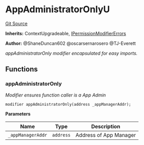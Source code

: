 # AppAdministratorOnlyU
[Git Source](https://github.com/thrackle-io/tron/blob/ce8f3ce20cc777375e5a3cbfcde63db2607acc28/src/protocol/economic/AppAdministratorOnlyU.sol)

**Inherits:**
ContextUpgradeable, [IPermissionModifierErrors](/src/common/IErrors.sol/interface.IPermissionModifierErrors.md)

**Author:**
@ShaneDuncan602 @oscarsernarosero @TJ-Everett

*appAdministratorOnly modifier encapsulated for easy imports.*


## Functions
### appAdministratorOnly

*Modifier ensures function caller is a App Admin*


```solidity
modifier appAdministratorOnly(address _appManagerAddr);
```
**Parameters**

|Name|Type|Description|
|----|----|-----------|
|`_appManagerAddr`|`address`|Address of App Manager|


